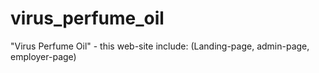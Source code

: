 # virus_perfume_oil
"Virus Perfume Oil" - this web-site include: (Landing-page, admin-page, employer-page)
